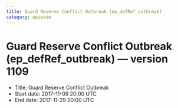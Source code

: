 ```yaml
---
title: Guard Reserve Conflict Outbreak (ep_defRef_outbreak)
category: episode
---
```


# Guard Reserve Conflict Outbreak (ep_defRef_outbreak) — version 1109



  * Title: Guard Reserve Conflict Outbreak
  * Start date: 2017-11-09 20:00 UTC
  * End date: 2017-11-29 20:00 UTC


